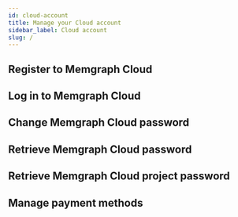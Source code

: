 ```yaml
---
id: cloud-account
title: Manage your Cloud account
sidebar_label: Cloud account
slug: /
---
```


## Register to Memgraph Cloud
## Log in to Memgraph Cloud
## Change Memgraph Cloud password
## Retrieve Memgraph Cloud password
## Retrieve Memgraph Cloud project password
## Manage payment methods
